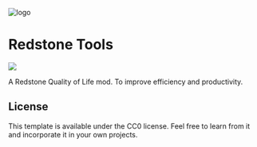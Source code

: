 ![logo](https://raw.githubusercontent.com/ItsEntDev/RSTools/dev/rst_logo.png)

# Redstone Tools

[![](https://badgen.net/badge/discord/invite/blue?icon=discord)](https://discord.gg/wAu9k2fGyK)

A Redstone Quality of Life mod. To improve efficiency and productivity.

## License

This template is available under the CC0 license. Feel free to learn from it and incorporate it in your own projects.
